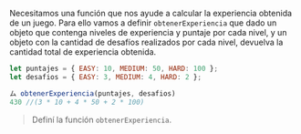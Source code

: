 Necesitamos una función que nos ayude a calcular la experiencia obtenida de un juego.
Para ello vamos a definir `obtenerExperiencia` que dado un objeto que contenga niveles de experiencia y puntaje por cada nivel, y un objeto con la cantidad de desafíos realizados por cada nivel, devuelva la cantidad total de experiencia obtenida.

```javascript
let puntajes = { EASY: 10, MEDIUM: 50, HARD: 100 };
let desafios = { EASY: 3, MEDIUM: 4, HARD: 2 };

ム obtenerExperiencia(puntajes, desafios)
430 //(3 * 10 + 4 * 50 + 2 * 100)
```

> Definí la función `obtenerExperiencia`.